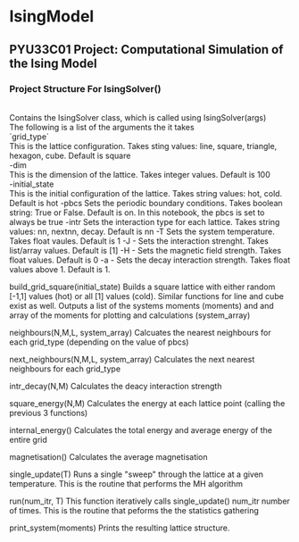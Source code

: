 # IsingModel
## PYU33C01 Project: Computational Simulation of the Ising Model

### Project Structure For IsingSolver()
<br>
Contains the IsingSolver class, which is called using IsingSolver(args)
<br>
The following is a list of the arguments the it takes
<br>
`grid_type`
<br>
    This is the lattice configuration. Takes sting values: line, square, triangle, hexagon, cube. Default is square
<br>
-dim
<br>
    This is the dimension of the lattice. Takes integer values. Default is 100
<br>
-initial_state 
 <br>   
    This is the initial configuration of the lattice. Takes string values: hot, cold. Default is hot
-pbcs 
    Sets the periodic boundary conditions. Takes boolean string: True or False. Default is on.
    In this notebook, the pbcs is set to always be true
-intr 
    Sets the interaction type for each lattice. Takes string values: nn, nextnn, decay. Default is nn
-T 
    Sets the system temperature. Takes float vaules. Default is 1
-J -
    Sets the interaction strenght. Takes list/array values. Default is [1]
-H -
    Sets the magnetic field strength. Takes float values. Default is 0
-a -
    Sets the decay interaction strength. Takes float values above 1. Default is 1. 
    
build_grid_square(initial_state)
    Builds a square lattice with either random [-1,1] values (hot) or all [1] values (cold). Similar functions 
    for line and cube exist as well. Outputs a list of the systems moments (moments) and and array of the moments for plotting
    and calculations (system_array)
    
neighbours(N,M,L, system_array)
    Calcuates the nearest neighbours for each grid_type (depending on the value of pbcs)
    
next_neighbours(N,M,L, system_array)
    Calculates the next nearest neighbours for each grid_type
    
intr_decay(N,M)
    Calculates the deacy interaction strength 
    
square_energy(N,M)
    Calculates the energy at each lattice point (calling the previous 3 functions)
    
internal_energy()
    Calculates the total energy and average energy of the entire grid
    
magnetisation()
    Calculates the average magnetisation
    
single_update(T)
    Runs a single "sweep" through the lattice at a given temperature. This is the routine that performs the MH algorithm
    
run(num_itr, T)
    This function iteratively calls single_update() num_itr number of times. This is the routine that peforms the the statistics gathering
    
print_system(moments)
    Prints the resulting lattice structure.
